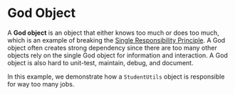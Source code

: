 # God Object

A **God object** is an object that either knows too much or does too much, which is an example of breaking the [Single Responsibility Principle](https://en.wikipedia.org/wiki/Single_responsibility_principle). A God object often creates strong dependency since there are too many other objects rely on the single God object for information and interaction. A God object is also hard to unit-test, maintain, debug, and document.

In this example, we demonstrate how a `StudentUtils` object is responsible for way too many jobs.
